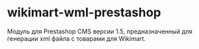 wikimart-wml-prestashop
==========================

Модуль для Prestashop CMS версии 1.5, предназначенный для генерации xml файла с товарами для Wikimart.
